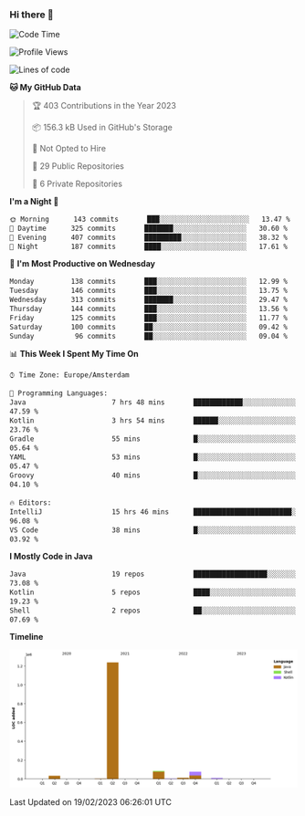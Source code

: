 ### Hi there 👋


<!--START_SECTION:waka-->
![Code Time](http://img.shields.io/badge/Code%20Time-3%2C022%20hrs%2028%20mins-blue)

![Profile Views](http://img.shields.io/badge/Profile%20Views-1-blue)

![Lines of code](https://img.shields.io/badge/From%20Hello%20World%20I%27ve%20Written-1%20Million%20lines%20of%20code-blue)

**🐱 My GitHub Data** 

> 🏆 403 Contributions in the Year 2023
 > 
> 📦 156.3 kB Used in GitHub's Storage 
 > 
> 🚫 Not Opted to Hire
 > 
> 📜 29 Public Repositories 
 > 
> 🔑 6 Private Repositories  
 > 
**I'm a Night 🦉** 

```text
🌞 Morning      143 commits       ███░░░░░░░░░░░░░░░░░░░░░░   13.47 % 
🌆 Daytime      325 commits       ███████░░░░░░░░░░░░░░░░░░   30.60 % 
🌃 Evening      407 commits       █████████░░░░░░░░░░░░░░░░   38.32 % 
🌙 Night        187 commits       ████░░░░░░░░░░░░░░░░░░░░░   17.61 % 

```
📅 **I'm Most Productive on Wednesday** 

```text
Monday         138 commits       ███░░░░░░░░░░░░░░░░░░░░░░   12.99 % 
Tuesday        146 commits       ███░░░░░░░░░░░░░░░░░░░░░░   13.75 % 
Wednesday      313 commits       ███████░░░░░░░░░░░░░░░░░░   29.47 % 
Thursday       144 commits       ███░░░░░░░░░░░░░░░░░░░░░░   13.56 % 
Friday         125 commits       ███░░░░░░░░░░░░░░░░░░░░░░   11.77 % 
Saturday       100 commits       ██░░░░░░░░░░░░░░░░░░░░░░░   09.42 % 
Sunday          96 commits       ██░░░░░░░░░░░░░░░░░░░░░░░   09.04 % 

```


📊 **This Week I Spent My Time On** 

```text
⌚︎ Time Zone: Europe/Amsterdam

💬 Programming Languages: 
Java                     7 hrs 48 mins       ████████████░░░░░░░░░░░░░   47.59 % 
Kotlin                   3 hrs 54 mins       ██████░░░░░░░░░░░░░░░░░░░   23.76 % 
Gradle                   55 mins             █░░░░░░░░░░░░░░░░░░░░░░░░   05.64 % 
YAML                     53 mins             █░░░░░░░░░░░░░░░░░░░░░░░░   05.47 % 
Groovy                   40 mins             █░░░░░░░░░░░░░░░░░░░░░░░░   04.10 % 

🔥 Editors: 
IntelliJ                 15 hrs 46 mins      ████████████████████████░   96.08 % 
VS Code                  38 mins             █░░░░░░░░░░░░░░░░░░░░░░░░   03.92 % 

```

**I Mostly Code in Java** 

```text
Java                     19 repos            ██████████████████░░░░░░░   73.08 % 
Kotlin                   5 repos             ████░░░░░░░░░░░░░░░░░░░░░   19.23 % 
Shell                    2 repos             ██░░░░░░░░░░░░░░░░░░░░░░░   07.69 % 

```


**Timeline**

![Chart not found](https://raw.githubusercontent.com/powercasgamer/powercasgamer/master/charts/bar_graph.png) 


 Last Updated on 19/02/2023 06:26:01 UTC
<!--END_SECTION:waka-->
